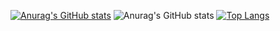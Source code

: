 [![Anurag's GitHub stats](https://github-readme-stats.vercel.app/api?username=yuxiongxu)](https://github.com/anuraghazra/github-readme-stats)
![Anurag's GitHub stats](https://github-readme-stats.vercel.app/api?username=yuxiongxu&show_icons=true&theme=radical)
[![Top Langs](https://github-readme-stats.vercel.app/api/top-langs/?username=yuxiongxu&layout=compact)](https://github.com/anuraghazra/github-readme-stats)


